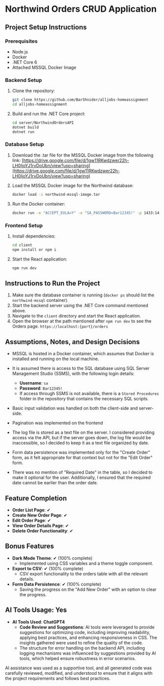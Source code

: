 # Northwind Orders CRUD Application

## Project Setup Instructions

### Prerequisites
- Node.js
- Docker
- .NET Core 6 
- Attached MSSQL Docker Image

### Backend Setup
1. Clone the repository:
   ```sh
   git clone https://github.com/BarShnider/alljobs-homeassignment
   cd alljobs-homeassignment
   ```
2. Build and run the .NET Core project:
   ```sh
   cd server/NorthwindOrdersAPI
   dotnet build
   dotnet run
   ```

### Database Setup

1. Download the .tar file for the MSSQL Docker image from the following link: [https://drive.google.com/file/d/1gw11RKwdzwer22h-LH0IjoYJ1rvDoUbn/view?usp=sharing](https://drive.google.com/file/d/1gw11RKwdzwer22h-LH0IjoYJ1rvDoUbn/view?usp=sharing)

2. Load the MSSQL Docker image for the Northwind database:
   ```sh
   docker load -i northwind-mssql-image.tar
   ```
3. Run the Docker container:
   ```sh
   docker run -e "ACCEPT_EULA=Y" -e "SA_PASSWORD=Bar12345!" -p 1433:1433 --name northwind-mssql -d northwind-mssql-image
   ```

### Frontend Setup
1. Install dependencies:
   ```sh
   cd client
   npm install or npm i
   ```
2. Start the React application:
   ```sh
   npm run dev
   ```

## Instructions to Run the Project
1. Make sure the database container is running (`docker ps` should list the `northwind-mssql` container).
2. Start the backend server using the .NET Core command mentioned above.
3. Navigate to the `client` directory and start the React application.
4. Open the browser at the path mentioned after `npm run dev` to see the Orders page. `https://localhost:{port}/orders`

## Assumptions, Notes, and Design Decisions
- MSSQL is hosted in a Docker container, which assumes that Docker is installed and running on the local machine.
- It is assumed there is access to the SQL database using SQL Server Management Studio (SSMS), with the following login details:
  - **Username**: `sa`
  - **Password**: `Bar12345!`
  - If access through SSMS is not available, there is a `Stored Procedures` folder in the repository that contains the necessary SQL scripts.

- Basic input validation was handled on both the client-side and server-side.
- Pagination was implemented on the frontend
- The log file is stored as a text file on the server. I considered providing access via the API, but if the server goes down, the log file would be inaccessible, so I decided to keep it as a text file organized by date.
- Form data persistence was implemented only for the "Create Order" form, as it felt appropriate for that context but not for the "Edit Order" form.
- There was no mention of "Required Date" in the table, so I decided to make it optional for the user. Additionally, I ensured that the required date cannot be earlier than the order date.

## Feature Completion
- **Order List Page**: ✔
- **Create New Order Page**: ✔
- **Edit Order Page**: ✔
- **View Order Details Page**: ✔
- **Delete Order Functionality**: ✔

## Bonus Features
- **Dark Mode Theme**: ✔ (100% complete)
  - Implemented using CSS variables and a theme toggle component.
- **Export to CSV**: ✔ (100% complete)
  - CSV export functionality to the orders table with all the relevant details.
- **Form Data Persistence**: ✔ (100% complete)
  - Saving the progress on the "Add New Order" with an option to clear the progress.

## AI Tools Usage: Yes 
- **AI Tools Used**:
**ChatGPT4**
  - **Code Review and Suggestions**: AI tools were leveraged to provide suggestions for optimizing code, including improving readability, applying best practices, and enhancing responsiveness in CSS. The insights gathered were used to refine the quality of the code.
   - The structure for error handling on the backend API, including logging mechanisms was influenced by suggestions provided by AI tools, which helped ensure robustness in error scenarios.
   
AI assistance was used as a supportive tool, and all generated code was carefully reviewed, modified, and understood to ensure that it aligns with the project requirements and follows best practices.
